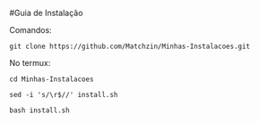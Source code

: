 #Guia de Instalação

Comandos:

```
git clone https://github.com/Matchzin/Minhas-Instalacoes.git
```

No termux: 
```
cd Minhas-Instalacoes
```
```
sed -i 's/\r$//' install.sh
```
```
bash install.sh
```
